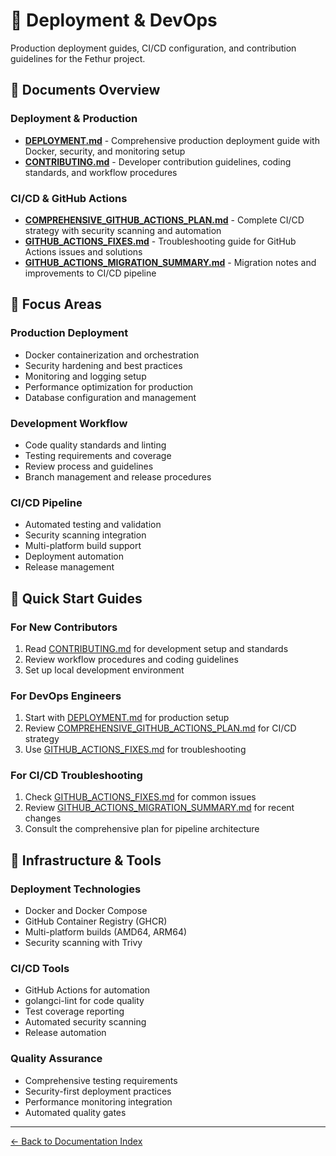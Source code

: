 # 🚀 Deployment & DevOps

Production deployment guides, CI/CD configuration, and contribution guidelines for the Fethur project.

## 📑 Documents Overview

### Deployment & Production
- **[DEPLOYMENT.md](./DEPLOYMENT.md)** - Comprehensive production deployment guide with Docker, security, and monitoring setup
- **[CONTRIBUTING.md](./CONTRIBUTING.md)** - Developer contribution guidelines, coding standards, and workflow procedures

### CI/CD & GitHub Actions
- **[COMPREHENSIVE_GITHUB_ACTIONS_PLAN.md](./COMPREHENSIVE_GITHUB_ACTIONS_PLAN.md)** - Complete CI/CD strategy with security scanning and automation
- **[GITHUB_ACTIONS_FIXES.md](./GITHUB_ACTIONS_FIXES.md)** - Troubleshooting guide for GitHub Actions issues and solutions
- **[GITHUB_ACTIONS_MIGRATION_SUMMARY.md](./GITHUB_ACTIONS_MIGRATION_SUMMARY.md)** - Migration notes and improvements to CI/CD pipeline

## 🎯 Focus Areas

### Production Deployment
- Docker containerization and orchestration
- Security hardening and best practices
- Monitoring and logging setup
- Performance optimization for production
- Database configuration and management

### Development Workflow
- Code quality standards and linting
- Testing requirements and coverage
- Review process and guidelines
- Branch management and release procedures

### CI/CD Pipeline
- Automated testing and validation
- Security scanning integration
- Multi-platform build support
- Deployment automation
- Release management

## 🚀 Quick Start Guides

### For New Contributors
1. Read [CONTRIBUTING.md](./CONTRIBUTING.md) for development setup and standards
2. Review workflow procedures and coding guidelines
3. Set up local development environment

### For DevOps Engineers
1. Start with [DEPLOYMENT.md](./DEPLOYMENT.md) for production setup
2. Review [COMPREHENSIVE_GITHUB_ACTIONS_PLAN.md](./COMPREHENSIVE_GITHUB_ACTIONS_PLAN.md) for CI/CD strategy
3. Use [GITHUB_ACTIONS_FIXES.md](./GITHUB_ACTIONS_FIXES.md) for troubleshooting

### For CI/CD Troubleshooting
1. Check [GITHUB_ACTIONS_FIXES.md](./GITHUB_ACTIONS_FIXES.md) for common issues
2. Review [GITHUB_ACTIONS_MIGRATION_SUMMARY.md](./GITHUB_ACTIONS_MIGRATION_SUMMARY.md) for recent changes
3. Consult the comprehensive plan for pipeline architecture

## 🔧 Infrastructure & Tools

### Deployment Technologies
- Docker and Docker Compose
- GitHub Container Registry (GHCR)
- Multi-platform builds (AMD64, ARM64)
- Security scanning with Trivy

### CI/CD Tools
- GitHub Actions for automation
- golangci-lint for code quality
- Test coverage reporting
- Automated security scanning
- Release automation

### Quality Assurance
- Comprehensive testing requirements
- Security-first deployment practices
- Performance monitoring integration
- Automated quality gates

---

[← Back to Documentation Index](../README.md)